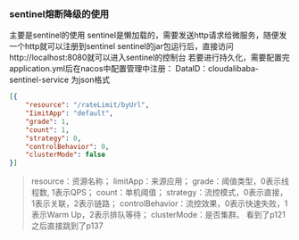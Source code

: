 ### sentinel熔断降级的使用
主要是sentinel的使用
sentinel是懒加载的，需要发送http请求给微服务，随便发一个http就可以注册到sentinel
sentinel的jar包运行后，直接访问http://localhost:8080就可以进入sentinel的控制台
若要进行持久化，需要配置完application.yml后在nacos中配置管理中注册：
DataID：cloudalibaba-sentinel-service
为json格式
```json
[{
    "resource": "/rateLimit/byUrl",
    "IimitApp": "default",
    "grade": 1,
    "count": 1,
    "strategy": 0,
    "controlBehavior": 0,
    "clusterMode": false
}]
```
> resource：资源名称；
> limitApp：来源应用；
> grade：阈值类型，0表示线程数, 1表示QPS；
> count：单机阈值；
> strategy：流控模式，0表示直接，1表示关联，2表示链路；
> controlBehavior：流控效果，0表示快速失败，1表示Warm Up，2表示排队等待；
> clusterMode：是否集群。
看到了p121之后直接跳到了p137